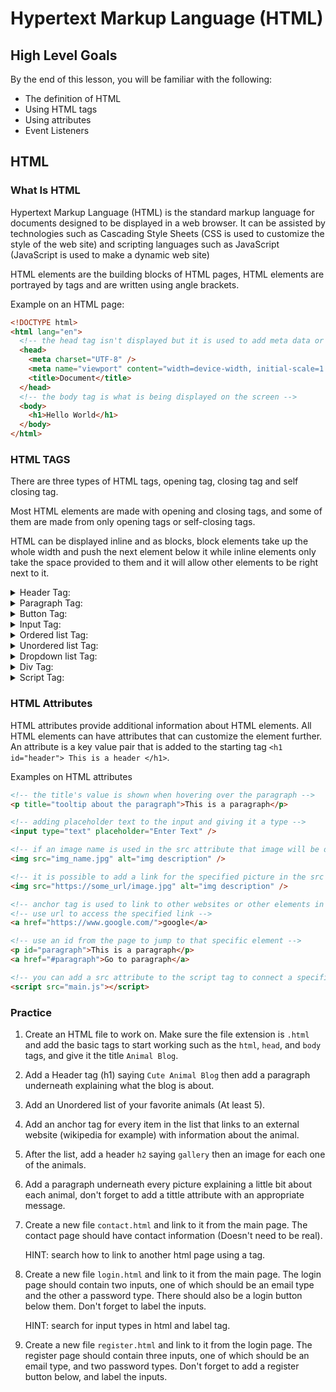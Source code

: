# Hypertext Markup Language (HTML)

## High Level Goals

By the end of this lesson, you will be familiar with the following:

- The definition of HTML
- Using HTML tags
- Using attributes
- Event Listeners

## HTML

### What Is HTML

Hypertext Markup Language (HTML) is the standard markup language for documents designed to be displayed in a web browser. It can be assisted by technologies such as Cascading Style Sheets (CSS is used to customize the style of the web site) and scripting languages such as JavaScript (JavaScript is used to make a dynamic web site)

HTML elements are the building blocks of HTML pages, HTML elements are portrayed by tags and are written using angle brackets.

Example on an HTML page:

```html
<!DOCTYPE html>
<html lang="en">
  <!-- the head tag isn't displayed but it is used to add meta data or for connecting the page to other pages -->
  <head>
    <meta charset="UTF-8" />
    <meta name="viewport" content="width=device-width, initial-scale=1.0" />
    <title>Document</title>
  </head>
  <!-- the body tag is what is being displayed on the screen -->
  <body>
    <h1>Hello World</h1>
  </body>
</html>
```

### HTML TAGS

There are three types of HTML tags, opening tag, closing tag and self closing tag.

Most HTML elements are made with opening and closing tags, and some of them are made from only opening tags or self-closing tags.

HTML can be displayed inline and as blocks, block elements take up the whole width and push the next element below it while inline elements only take the space provided to them and it will allow other elements to be right next to it.

<details>
  <summary>
    Header Tag:
  </summary>

```html
<!-- Header tags have differed sizes from 1-6 -->
<h1>Header 1</h1>

<h2>Header 2</h2>

<h3>Header 3</h3>

<h4>Header 4</h4>

<h5>Header 5</h5>

<h6>Header 6</h6>
```

<h1>Header 1</h1>
<h2>Header 2</h2>
<h3>Header 3</h3>
<h4>Header 4</h4>
<h5>Header 5</h5>
<h6>Header 6</h6>
<hr>

</details>

<details>
  <summary>
    Paragraph Tag:
  </summary>

```html
<p>
  Lorem Ipsum is simply dummy text of the printing and typesetting industry.
</p>
```

<p> Lorem Ipsum is simply dummy text of the printing and typesetting industry. </p>
<hr>

</details>

<details>
  <summary>
    Button Tag:
  </summary>

```html
<button>Click Me!!!</button>
```

<button> Click Me!!! </button>

<hr>

</details>

<details>
  <summary>
    Input Tag:
  </summary>

```html
<input />
```

</details>

<details>
  <summary>
    Ordered list Tag:
  </summary>

```html
<!-- Ordered list is a numbered list that starts at the number 1 -->
<ol>
  <li>Wake up</li>
  <li>Eat</li>
  <li>Study</li>
</ol>
```

<ol>
  <li>Wake up</li>
  <li>Eat</li>
  <li>Study</li>
</ol>
<hr>

</details>

<details>
  <summary>
    Unordered list Tag:
  </summary>

```html
<!-- Unordered list is a bullet point list -->
<ul>
  <li>Wake up</li>
  <li>Eat</li>
  <li>Study</li>
</ul>
```

<ul>
  <li>Wake up</li>
  <li>Eat</li>
  <li>Study</li>
</ul>
<hr>

</details>

<details>
  <summary>
    Dropdown list Tag:
  </summary>

```html
<!-- Dropdown list enables the user to pick an option out of a list-->
<select>
  <option>Option 1</option>
  <option>Option 2</option>
</select>
```

</details>

<details>
  <summary>
    Div Tag:
  </summary>

```html
<!-- Div tag is used to encapsulate or to group elements together, it doesn't render anything by default -->
<div>
  <h4>Some Header</h4>
  <button>Click Here</button>
</div>
```

<hr>
</details>

<details>
  <summary>
    Script Tag:
  </summary>

```html
<!-- Script tag to use JavaScript -->
<script>
  // prompt is used to get information from the user
  const answer = prompt("What is 1 + 1?");
  if (answer !== 2) {
    alert(`Wrong answer`);
  }

  // alert is used to alert the user
  alert("Warning, This is an alert message!!!");

  const sayHello = () => {
    console.log("Hello");
  };

  // would execute the function when it reaches the script
  sayHello();
</script>
```

<hr>
</details>

### HTML Attributes

HTML attributes provide additional information about HTML elements. All HTML elements can have attributes that can customize the element further. An attribute is a key
value pair that is added to the starting tag `<h1 id="header"> This is a header </h1>`.

Examples on HTML attributes

```html
<!-- the title's value is shown when hovering over the paragraph -->
<p title="tooltip about the paragraph">This is a paragraph</p>

<!-- adding placeholder text to the input and giving it a type -->
<input type="text" placeholder="Enter Text" />

<!-- if an image name is used in the src attribute that image will be displayed, make sure the image is in the same directory as the page if the path is not specified the alt attribute value will be shown instead -->
<img src="img_name.jpg" alt="img description" />

<!-- it is possible to add a link for the specified picture in the src attribute -->
<img src="https://some_url/image.jpg" alt="img description" />

<!-- anchor tag is used to link to other websites or other elements in the HTML page-->
<!-- use url to access the specified link -->
<a href="https://www.google.com/">google</a>

<!-- use an id from the page to jump to that specific element -->
<p id="paragraph">This is a paragraph</p>
<a href="#paragraph">Go to paragraph</a>

<!-- you can add a src attribute to the script tag to connect a specific JavaScript file with the html page -->
<script src="main.js"></script>
```

### Practice

1. Create an HTML file to work on. Make sure the file extension is `.html` and add the basic tags to start working such as the `html`, `head`, and `body` tags, and give it the title `Animal Blog`.

2. Add a Header tag (h1) saying `Cute Animal Blog` then add a paragraph underneath explaining what the blog is about.

3. Add an Unordered list of your favorite animals (At least 5).

4. Add an anchor tag for every item in the list that links to an external website (wikipedia for example) with information about the animal.

5. After the list, add a header `h2` saying `gallery` then an image for each one of the animals.

6. Add a paragraph underneath every picture explaining a little bit about each animal, don't forget to add a tittle attribute with an appropriate message.

7. Create a new file `contact.html` and link to it from the main page. The contact page should have contact information (Doesn't need to be real).

   HINT: search how to link to another html page using a tag.

8. Create a new file `login.html` and link to it from the main page. The login page should contain two inputs, one of which should be an email type and the other a password type. There should also be a login button below them. Don't forget to label the inputs.

   HINT: search for input types in html and label tag.

9. Create a new file `register.html` and link to it from the login page. The register page should contain three inputs, one of which should be an email type, and two password types. Don't forget to add a register button below, and label the inputs.
